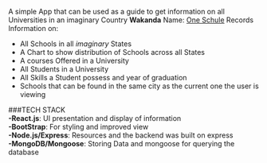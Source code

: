 A simple App that can be used as a guide to get information on all Universities in an imaginary Country **Wakanda**
Name: [One Schule](https://school-informations.herokuapp.com)
Records Information on:

- All Schools in all _imaginary_ States
- A Chart to show distribution of Schools across all States
- A courses Offered in a University
- All Students in a University
- All Skills a Student possess and year of graduation
- Schools that can be found in the same city as the current one the user is viewing

###TECH STACK  
**-React.js**: UI presentation and display of information  
**-BootStrap**: For styling and improved view  
**-Node.js/Express**: Resources and the backend was built on express  
**-MongoDB/Mongoose**: Storing Data and mongoose for querying the database
